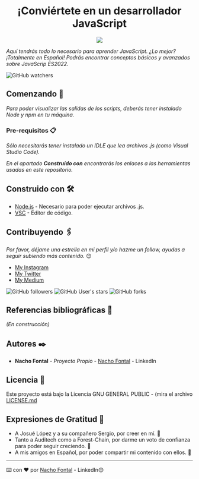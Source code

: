 <h1 align="center"> ¡Conviértete en un desarrollador JavaScript</h1>
<p align="center"><img src="https://www.freecodecamp.org/espanol/news/content/images/2021/02/jsposter-1-.jpg"/></p>

_Aquí tendrás todo lo necesario para aprender JavaScript. ¿Lo mejor? ¡Totalmente en Español!_
_Podrás encontrar conceptos básicos y avanzados sobre JavaScrip ES2022._

![GitHub watchers](https://img.shields.io/github/watchers/iafp613/learning_javascript?style=social)

## Comenzando 🚀

_Para poder visualizar las salidas de los scripts, deberás tener instalado Node y npm en tu máquina._

### Pre-requisitos 📋

_Sólo necesitarás tener instalado un IDLE que lea archivos .js (como Visual Studio Code)._

_En el apartado **Construído con** encontrarás los enlaces a las herramientas usadas en este repositorio._

## Construido con 🛠️


* [Node.js](https://nodejs.org/es/) - Necesario para poder ejecutar archivos .js.
* [VSC](https://code.visualstudio.com/download) - Editor de código.


## Contribuyendo 🖇️

*Por favor, déjame una estrella en mi perfil y/o hazme un follow, ayudas a seguir subiendo más contenido.* 😊

- [My Instagram](https://instagram.com/nachofp613)
- [My Twitter](https://twitter.com/nachofp613)
- [My Medium](https://nachofp613.medium.com/)

![GitHub followers](https://img.shields.io/github/followers/iafp613?style=social)
![GitHub User's stars](https://img.shields.io/github/stars/iafp613?style=social)
![GitHub forks](https://img.shields.io/github/forks/iafp613/learning_javascript?style=social)

## Referencias bibliográficas 📖

_(En construcción)_

## Autores ✒️

* **Nacho Fontal** - *Proyecto Propio* - [Nacho Fontal](www.linkedin.com/in/iafp) - LinkedIn

## Licencia 📄

Este proyecto está bajo la Licencia GNU GENERAL PUBLIC - (mira el archivo [LICENSE.md](https://github.com/iafp613/learning_javascript/blob/main/LICENSE)

## Expresiones de Gratitud 🎁

* A Josué López y a su compañero Sergio, por creer en mí. 📢
* Tanto a Auditech como a Forest-Chain, por darme un voto de confianza para poder seguir creciendo. 💚
* A mis amigos en Español, por poder compartir mi contenido con ellos. 💙

---
⌨️ con ❤️ por [Nacho Fontal](www.linkedin.com/in/iafp) - LinkedIn😊